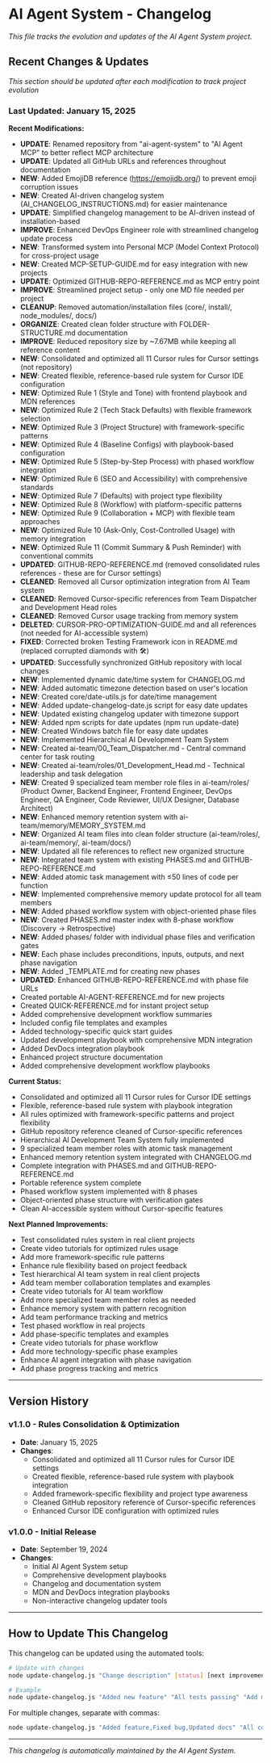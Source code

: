 # AI Agent System - Changelog

*This file tracks the evolution and updates of the AI Agent System project.*

## Recent Changes & Updates

*This section should be updated after each modification to track project evolution*

### Last Updated: January 15, 2025

**Recent Modifications:**
- **UPDATE**: Renamed repository from "ai-agent-system" to "AI Agent MCP" to better reflect MCP architecture
- **UPDATE**: Updated all GitHub URLs and references throughout documentation
- **NEW**: Added EmojiDB reference (https://emojidb.org/) to prevent emoji corruption issues
- **NEW**: Created AI-driven changelog system (AI_CHANGELOG_INSTRUCTIONS.md) for easier maintenance
- **UPDATE**: Simplified changelog management to be AI-driven instead of installation-based
- **IMPROVE**: Enhanced DevOps Engineer role with streamlined changelog update process
- **NEW**: Transformed system into Personal MCP (Model Context Protocol) for cross-project usage
- **NEW**: Created MCP-SETUP-GUIDE.md for easy integration with new projects
- **UPDATE**: Optimized GITHUB-REPO-REFERENCE.md as MCP entry point
- **IMPROVE**: Streamlined project setup - only one MD file needed per project
- **CLEANUP**: Removed automation/installation files (core/, install/, node_modules/, docs/)
- **ORGANIZE**: Created clean folder structure with FOLDER-STRUCTURE.md documentation
- **IMPROVE**: Reduced repository size by ~7.67MB while keeping all reference content
- **NEW**: Consolidated and optimized all 11 Cursor rules for Cursor settings (not repository)
- **NEW**: Created flexible, reference-based rule system for Cursor IDE configuration
- **NEW**: Optimized Rule 1 (Style and Tone) with frontend playbook and MDN references
- **NEW**: Optimized Rule 2 (Tech Stack Defaults) with flexible framework selection
- **NEW**: Optimized Rule 3 (Project Structure) with framework-specific patterns
- **NEW**: Optimized Rule 4 (Baseline Configs) with playbook-based configuration
- **NEW**: Optimized Rule 5 (Step-by-Step Process) with phased workflow integration
- **NEW**: Optimized Rule 6 (SEO and Accessibility) with comprehensive standards
- **NEW**: Optimized Rule 7 (Defaults) with project type flexibility
- **NEW**: Optimized Rule 8 (Workflow) with platform-specific patterns
- **NEW**: Optimized Rule 9 (Collaboration + MCP) with flexible team approaches
- **NEW**: Optimized Rule 10 (Ask-Only, Cost-Controlled Usage) with memory integration
- **NEW**: Optimized Rule 11 (Commit Summary & Push Reminder) with conventional commits
- **UPDATED**: GITHUB-REPO-REFERENCE.md (removed consolidated rules references - these are for Cursor settings)
- **CLEANED**: Removed all Cursor optimization integration from AI Team system
- **CLEANED**: Removed Cursor-specific references from Team Dispatcher and Development Head roles
- **CLEANED**: Removed Cursor usage tracking from memory system
- **DELETED**: CURSOR-PRO-OPTIMIZATION-GUIDE.md and all references (not needed for AI-accessible system)
- **FIXED**: Corrected broken Testing Framework icon in README.md (replaced corrupted diamonds with 🛠️)
- **UPDATED**: Successfully synchronized GitHub repository with local changes
- **NEW**: Implemented dynamic date/time system for CHANGELOG.md
- **NEW**: Added automatic timezone detection based on user's location
- **NEW**: Created core/date-utils.js for date/time management
- **NEW**: Added update-changelog-date.js script for easy date updates
- **NEW**: Updated existing changelog updater with timezone support
- **NEW**: Added npm scripts for date updates (npm run update-date)
- **NEW**: Created Windows batch file for easy date updates
- **NEW**: Implemented Hierarchical AI Development Team System
- **NEW**: Created ai-team/00_Team_Dispatcher.md - Central command center for task routing
- **NEW**: Created ai-team/roles/01_Development_Head.md - Technical leadership and task delegation
- **NEW**: Created 9 specialized team member role files in ai-team/roles/ (Product Owner, Backend Engineer, Frontend Engineer, DevOps Engineer, QA Engineer, Code Reviewer, UI/UX Designer, Database Architect)
- **NEW**: Enhanced memory retention system with ai-team/memory/MEMORY_SYSTEM.md
- **NEW**: Organized AI team files into clean folder structure (ai-team/roles/, ai-team/memory/, ai-team/docs/)
- **NEW**: Updated all file references to reflect new organized structure
- **NEW**: Integrated team system with existing PHASES.md and GITHUB-REPO-REFERENCE.md
- **NEW**: Added atomic task management with ≤50 lines of code per function
- **NEW**: Implemented comprehensive memory update protocol for all team members
- **NEW**: Added phased workflow system with object-oriented phase files
- **NEW**: Created PHASES.md master index with 8-phase workflow (Discovery → Retrospective)
- **NEW**: Added phases/ folder with individual phase files and verification gates
- **NEW**: Each phase includes preconditions, inputs, outputs, and next phase navigation
- **NEW**: Added _TEMPLATE.md for creating new phases
- **UPDATED**: Enhanced GITHUB-REPO-REFERENCE.md with phase file URLs
- Created portable AI-AGENT-REFERENCE.md for new projects
- Created QUICK-REFERENCE.md for instant project setup
- Added comprehensive development workflow summaries
- Included config file templates and examples
- Added technology-specific quick start guides
- Updated development playbook with comprehensive MDN integration
- Added DevDocs integration playbook
- Enhanced project structure documentation
- Added comprehensive development workflow playbooks

**Current Status:**
- Consolidated and optimized all 11 Cursor rules for Cursor IDE settings
- Flexible, reference-based rule system with playbook integration
- All rules optimized with framework-specific patterns and project flexibility
- GitHub repository reference cleaned of Cursor-specific references
- Hierarchical AI Development Team System fully implemented
- 9 specialized team member roles with atomic task management
- Enhanced memory retention system integrated with CHANGELOG.md
- Complete integration with PHASES.md and GITHUB-REPO-REFERENCE.md
- Portable reference system complete
- Phased workflow system implemented with 8 phases
- Object-oriented phase structure with verification gates
- Clean AI-accessible system without Cursor-specific features

**Next Planned Improvements:**
- Test consolidated rules system in real client projects
- Create video tutorials for optimized rules usage
- Add more framework-specific rule patterns
- Enhance rule flexibility based on project feedback
- Test hierarchical AI team system in real client projects
- Add team member collaboration templates and examples
- Create video tutorials for AI team workflow
- Add more specialized team member roles as needed
- Enhance memory system with pattern recognition
- Add team performance tracking and metrics
- Test phased workflow in real projects
- Add phase-specific templates and examples
- Create video tutorials for phase workflow
- Add more technology-specific phase examples
- Enhance AI agent integration with phase navigation
- Add phase progress tracking and metrics

---

## Version History

### v1.1.0 - Rules Consolidation & Optimization
- **Date**: January 15, 2025
- **Changes**:
  - Consolidated and optimized all 11 Cursor rules for Cursor IDE settings
  - Created flexible, reference-based rule system with playbook integration
  - Added framework-specific flexibility and project type awareness
  - Cleaned GitHub repository reference of Cursor-specific references
  - Enhanced Cursor IDE configuration with optimized rules

### v1.0.0 - Initial Release
- **Date**: September 19, 2024
- **Changes**:
  - Initial AI Agent System setup
  - Comprehensive development playbooks
  - Changelog and documentation system
  - MDN and DevDocs integration playbooks
  - Non-interactive changelog updater tools

---

## How to Update This Changelog

This changelog can be updated using the automated tools:

```bash
# Update with changes
node update-changelog.js "Change description" [status] [next improvements]

# Example
node update-changelog.js "Added new feature" "All tests passing" "Add more tests"
```

For multiple changes, separate with commas:
```bash
node update-changelog.js "Added feature,Fixed bug,Updated docs" "All complete" "Add tests,Deploy"
```

---

*This changelog is automatically maintained by the AI Agent System.*
